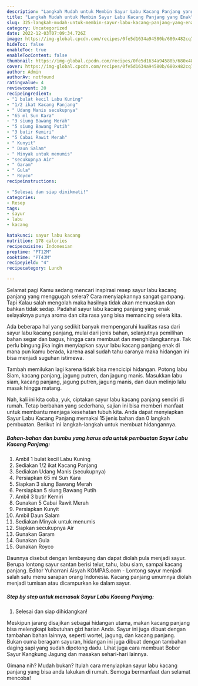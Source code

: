 ```yaml
---
description: "Langkah Mudah untuk Membin Sayur Labu Kacang Panjang yang Enak"
title: "Langkah Mudah untuk Membin Sayur Labu Kacang Panjang yang Enak"
slug: 325-langkah-mudah-untuk-membin-sayur-labu-kacang-panjang-yang-enak
category: Uncategorized
date: 2022-12-03T07:09:34.726Z
image: https://img-global.cpcdn.com/recipes/0fe5d1634a94580b/680x482cq70/sayur-labu-kacang-panjang-foto-resep-utama.jpg
hideToc: false
enableToc: true
enableTocContent: false
thumbnail: https://img-global.cpcdn.com/recipes/0fe5d1634a94580b/680x482cq70/sayur-labu-kacang-panjang-foto-resep-utama.jpg
cover: https://img-global.cpcdn.com/recipes/0fe5d1634a94580b/680x482cq70/sayur-labu-kacang-panjang-foto-resep-utama.jpg
author: Admin
authorAv: notfound
ratingvalue: 4
reviewcount: 20
recipeingredient:
- "1 bulat kecil Labu Kuning"
- "1/2 ikat Kacang Panjang"
- " Udang Manis secukupnya"
- "65 ml Sun Kara"
- "3 siung Bawang Merah"
- "5 siung Bawang Putih"
- "3 butir Kemiri"
- "5 Cabai Rawit Merah"
- " Kunyit"
- " Daun Salam"
- " Minyak untuk menumis"
- "secukupnya Air"
- " Garam"
- " Gula"
- " Royco"
recipeinstructions:

- "Selesai dan siap dinikmati!"
categories:
- Resep
tags:
- sayur
- labu
- kacang

katakunci: sayur labu kacang 
nutrition: 178 calories
recipecuisine: Indonesian
preptime: "PT12M"
cooktime: "PT43M"
recipeyield: "4"
recipecategory: Lunch

---
```



Selamat pagi Kamu sedang mencari inspirasi resep sayur labu kacang panjang yang menggugah selera? Cara menyiapkannya sangat gampang. Tapi Kalau salah mengolah maka hasilnya tidak akan memuaskan dan bahkan tidak sedap. Padahal sayur labu kacang panjang yang enak selayaknya punya aroma dan cita rasa yang bisa memancing selera kita.


Ada beberapa hal yang sedikit banyak mempengaruhi kualitas rasa dari sayur labu kacang panjang, mulai dari jenis bahan, selanjutnya pemilihan bahan segar dan bagus, hingga cara membuat dan menghidangkannya. Tak perlu bingung jika ingin menyiapkan sayur labu kacang panjang enak di mana pun kamu berada, karena asal sudah tahu caranya maka hidangan ini bisa menjadi suguhan istimewa.

Tambah memilukan lagi karena tidak bisa mencicipi hidangan. Potong labu Siam, kacang panjang, jagung putren, dan jagung manis. Masukkan labu siam, kacang panjang, jagung putren, jagung manis, dan daun melinjo lalu masak hingga matang.


Nah, kali ini kita coba, yuk, ciptakan sayur labu kacang panjang sendiri di rumah. Tetap berbahan yang sederhana, sajian ini bisa memberi manfaat untuk membantu menjaga kesehatan tubuh kita. Anda dapat menyiapkan Sayur Labu Kacang Panjang memakai 15 jenis bahan dan 0 langkah pembuatan. Berikut ini langkah-langkah untuk membuat hidangannya.

<!--inarticleads1-->

##### Bahan-bahan dan bumbu yang harus ada untuk pembuatan Sayur Labu Kacang Panjang:

1. Ambil 1 bulat kecil Labu Kuning
1. Sediakan 1/2 ikat Kacang Panjang
1. Sediakan  Udang Manis (secukupnya)
1. Persiapkan 65 ml Sun Kara
1. Siapkan 3 siung Bawang Merah
1. Persiapkan 5 siung Bawang Putih
1. Ambil 3 butir Kemiri
1. Gunakan 5 Cabai Rawit Merah
1. Persiapkan  Kunyit
1. Ambil  Daun Salam
1. Sediakan  Minyak untuk menumis
1. Siapkan secukupnya Air
1. Gunakan  Garam
1. Gunakan  Gula
1. Gunakan  Royco


Daunnya disebut dengan lembayung dan dapat diolah pula menjadi sayur. Berupa lontong sayur santan berisi telur, tahu, labu siam, sampai kacang panjang. Editor Yuharrani Aisyah KOMPAS.com - Lontong sayur menjadi salah satu menu sarapan orang Indonesia. Kacang panjang umumnya diolah menjadi tumisan atau dicampurkan ke dalam sayur. 

<!--inarticleads2-->

##### Step by step untuk memasak Sayur Labu Kacang Panjang:


1. Selesai dan siap dihidangkan!

Meskipun jarang disajikan sebagai hidangan utama, makan kacang panjang bisa melengkapi kebutuhan gizi harian Anda. Sayur ini juga dibuat dengan tambahan bahan lainnya, seperti wortel, jagung, dan kacang panjang. Bukan cuma beragam sayuran, hidangan ini juga dibuat dengan tambahan daging sapi yang sudah dipotong dadu. Lihat juga cara membuat Bobor Sayur Kangkung Jagung dan masakan sehari-hari lainnya. 

Gimana nih? Mudah bukan? Itulah cara menyiapkan sayur labu kacang panjang yang bisa anda lakukan di rumah. Semoga bermanfaat dan selamat mencoba!
